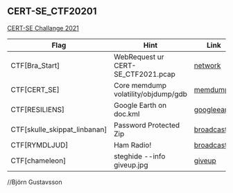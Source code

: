## CERT-SE_CTF20201

[CERT-SE Challange 2021](/CTFer/CERT_SE-2021/info)

Flag | Hint | Link
-----|-------|------
CTF[Bra_Start] | WebRequest ur CERT-SE_CTF2021.pcap | [network](/CTFer/CERT_SE-2021/network)
CTF[CERT_SE] | Core memdump volatility/objdump/gdb | [memdump](/CTFer/CERT_SE-2021/memdump)
CTF[RESILIENS] | Google Earth on doc.kml | [googleearth](/CTFer/CERT_SE-2021/googleearth)
CTF[skulle_skippat_linbanan] | Password Protected Zip | [broadcast](/CTFer/CERT_SE-2021/broadcast)
CTF[RYMDLJUD] | Ham Radio! | [broadcast](/CTFer/CERT_SE-2021/broadcast)
CTF[chameleon] | steghide --info giveup.jpg | [giveup](/CTFer/CERT_SE-2021/giveup)


//Björn Gustavsson